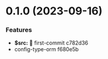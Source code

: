 # 0.1.0 (2023-09-16)


### Features

* **$src:** :art: first-commit c782d36
* config-type-orm f680e5b



